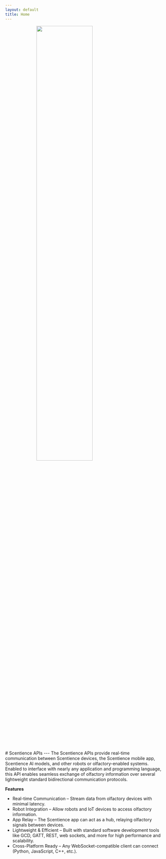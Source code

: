 ```yaml
---
layout: default
title: Home
---
```

<!-- ![image info](https://scentience.github.io/docs-api/assets/logo.png) -->
<img src="https://scentience.github.io/docs-api/assets/logo.png" style="display:block;float:none;margin-left:auto;margin-right:auto;width:60%">
# Scentience APIs
---
The Scentience APIs provide real-time communication between Scentience devices, the Scentience mobile app, Scentience AI models, and other robots or olfactory-enabled systems.
Enabled to interface with nearly any application and programming language, this API enables seamless exchange of olfactory information over several lightweight standard bidirectional communication protocols.


**Features**
- Real-time Communication – Stream data from olfactory devices with minimal latency.
- Robot Integration – Allow robots and IoT devices to access olfactory information.
- App Relay – The Scentience app can act as a hub, relaying olfactory signals between devices.
- Lightweight & Efficient – Built with standard software development tools like GCD, GATT, REST, web sockets, and more for high performance and scalability.
- Cross-Platform Ready – Any WebSocket-compatible client can connect (Python, JavaScript, C++, etc.).


